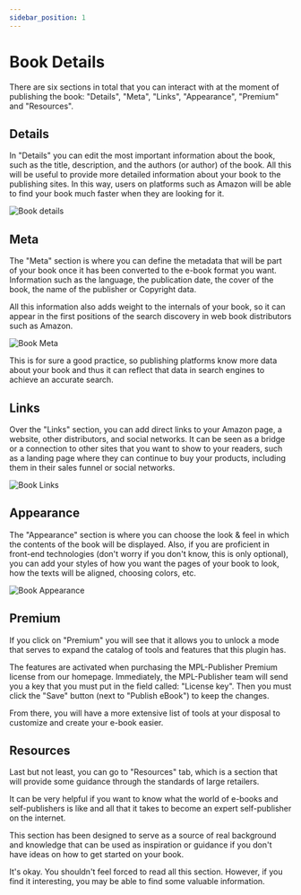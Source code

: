 ```yaml
---
sidebar_position: 1
---
```


# Book Details

There are six sections in total that you can interact with at the moment of publishing the book: "Details", "Meta", "Links", "Appearance", "Premium" and "Resources".

## Details

In "Details" you can edit the most important information about the book, such as the title, description, and the authors (or author) of the book. All this will be useful to provide more detailed information about your book to the publishing sites. In this way, users on platforms such as Amazon will be able to find your book much faster when they are looking for it.

![Book details](/img/docs/details-1.jpeg)

## Meta

The "Meta" section is where you can define the metadata that will be part of your book once it has been converted to the e-book format you want. Information such as the language, the publication date, the cover of the book, the name of the publisher or Copyright data.

All this information also adds weight to the internals of your book, so it can appear in the first positions of the search discovery in web book distributors such as Amazon.

![Book Meta](/img/docs/details-2.jpeg)

This is for sure a good practice, so publishing platforms know more data about your book and thus it can reflect that data in search engines to achieve an accurate search.

## Links

Over the "Links" section, you can add direct links to your Amazon page, a website, other distributors, and social networks. It can be seen as a bridge or a connection to other sites that you want to show to your readers, such as a landing page where they can continue to buy your products, including them in their sales funnel or social networks.

![Book Links](/img/docs/details-3.jpeg)

## Appearance

The "Appearance" section is where you can choose the look & feel in which the contents of the book will be displayed. Also, if you are proficient in front-end technologies (don't worry if you don't know, this is only optional), you can add your styles of how you want the pages of your book to look, how the texts will be aligned, choosing colors, etc.

![Book Appearance](/img/docs/details-4.png)

## Premium

If you click on "Premium" you will see that it allows you to unlock a mode that serves to expand the catalog of tools and features that this plugin has.

The features are activated when purchasing the MPL-Publisher Premium license from our homepage. Immediately, the MPL-Publisher team will send you a key that you must put in the field called: "License key". Then you must click the "Save" button (next to "Publish eBook") to keep the changes.

From there, you will have a more extensive list of tools at your disposal to customize and create your e-book easier.

## Resources

Last but not least, you can go to "Resources" tab, which is a section that will provide some guidance through the standards of large retailers.

It can be very helpful if you want to know what the world of e-books and self-publishers is like and all that it takes to become an expert self-publisher on the internet.

This section has been designed to serve as a source of real background and knowledge that can be used as inspiration or guidance if you don't have ideas on how to get started on your book.

It's okay. You shouldn't feel forced to read all this section. However, if you find it interesting, you may be able to find some valuable information.